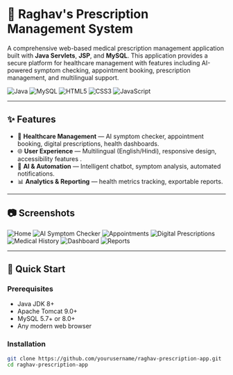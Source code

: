 # 🏥 Raghav's Prescription Management System

A comprehensive web-based medical prescription management application built with **Java Servlets**, **JSP**, and **MySQL**. This application provides a secure platform for healthcare management with features including AI-powered symptom checking, appointment booking, prescription management, and multilingual support.

![Java](https://img.shields.io/badge/Java-ED8B00?style=for-the-badge&logo=java&logoColor=white)
![MySQL](https://img.shields.io/badge/MySQL-005C84?style=for-the-badge&logo=mysql&logoColor=white)
![HTML5](https://img.shields.io/badge/HTML5-E34F26?style=for-the-badge&logo=html5&logoColor=white)
![CSS3](https://img.shields.io/badge/CSS3-1572B6?style=for-the-badge&logo=css3&logoColor=white)
![JavaScript](https://img.shields.io/badge/JavaScript-F7DF1E?style=for-the-badge&logo=javascript&logoColor=black)

---

## ✨ Features
- 🏥 **Healthcare Management** — AI symptom checker, appointment booking, digital prescriptions, health dashboards.
- 🌐 **User Experience** — Multilingual (English/Hindi), responsive design, accessibility features .
- 🤖 **AI & Automation** — Intelligent chatbot, symptom analysis, automated notifications.
- 📊 **Analytics & Reporting** — health metrics tracking, exportable reports.

---

## 📷 Screenshots


![Home](screenshots/p1.png)
![AI Symptom Checker](screenshots/p2.png)
![Appointments](screenshots/p3.png)
![Digital Prescriptions](screenshots/p4.png)
![Medical History](screenshots/p5.png)
![Dashboard](screenshots/p6.png)
![Reports](screenshots/p7.png)

---

## 🚀 Quick Start

### Prerequisites
- Java JDK 8+
- Apache Tomcat 9.0+
- MySQL 5.7+ or 8.0+
- Any modern web browser

### Installation
```bash
git clone https://github.com/yourusername/raghav-prescription-app.git
cd raghav-prescription-app
